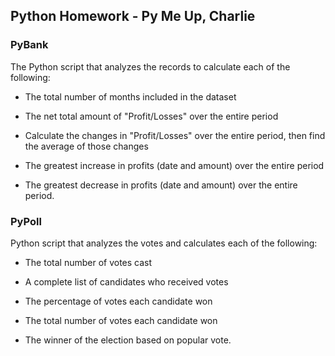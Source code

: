 ## Python Homework - Py Me Up, Charlie

### PyBank

The Python script that analyzes the records to calculate each of the following:

- The total number of months included in the dataset

- The net total amount of "Profit/Losses" over the entire period

- Calculate the changes in "Profit/Losses" over the entire period, then find the average of those changes

- The greatest increase in profits (date and amount) over the entire period

- The greatest decrease in profits (date and amount) over the entire period.


### PyPoll

Python script that analyzes the votes and calculates each of the following:

- The total number of votes cast

- A complete list of candidates who received votes

- The percentage of votes each candidate won

- The total number of votes each candidate won

- The winner of the election based on popular vote.
